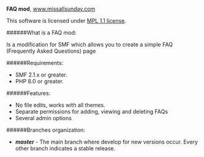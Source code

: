**FAQ mod**, www.missallsunday.com

This software is licensed under [MPL 1.1 license](http://www.mozilla.org/MPL/MPL-1.1.html).

######What is a FAQ mod:

Is a modification for SMF which allows you to create a simple FAQ (Frequently Asked Questions) page

######Requirements:

- SMF 2.1.x or greater.
- PHP 8.0 or greater.

######Features:

- No file edits, works with all themes.
- Separate permissions for adding, viewing and deleting FAQs
- Several admin options

######Branches organization:
* ***master*** - The main branch where develop for new versions occur. Every other branch indicates a stable release.